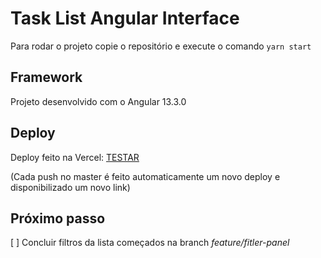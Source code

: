# Task List Angular Interface

Para rodar o projeto copie o repositório e execute o comando ```yarn start```

## Framework

Projeto desenvolvido com o Angular 13.3.0

## Deploy
Deploy feito na Vercel: <a href="https://task-list-angular-interface-hoxb3nyew-sidneiarauj.vercel.app/">TESTAR</a>

(Cada push no master é feito automaticamente um novo deploy e disponibilizado um novo link)

## Próximo passo
[ ] Concluir filtros da lista começados na branch _feature/fitler-panel_
